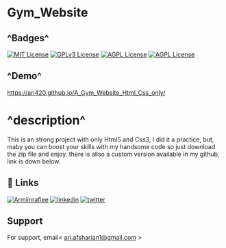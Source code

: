 
# Gym_Website
## ^Badges^

[![MIT License](https://img.shields.io/badge/follow-Me-purpel.svg)](https://choosealicense.com/licenses/mit/)
[![GPLv3 License](https://img.shields.io/badge/contact-Me-red.svg)](https://opensource.org/licenses/)
[![AGPL License](https://img.shields.io/badge/Welcom_to-Ari_crazy_github-blue.svg)](http://www.gnu.org/licenses/agpl-3.0)
[![AGPL License](https://img.shields.io/badge/EVRYTING_I_DO-I_LOVE-violet.svg)](http://www.gnu.org/licenses/agpl-3.0)

## ^Demo^ 

 https://ari420.github.io/A_Gym_Website_Html_Css_only/
# ^description^
This is an strong project with only Html5 and Css3,
I did it a practice, but, maby you can boost your skills with my handsome code so just download the zip file and enjoy. there is allso a custom version available in my github, link is down below.


## 🔗 Links
[![Armiinrafiee](https://img.shields.io/badge/Gym_Websit_custom_verion-000?style=for-the-badge&logo=ko-fi&logoColor=white)](https://github.com/ari420/A_Gym_Website_Custom_Version_Html_Css_only/)
[![linkedin](https://img.shields.io/badge/linkedin-0A66C2?style=for-the-badge&logo=linkedin&logoColor=white)](https://www.linkedin.com/in/arian-afsharian-7a3903156/)
[![twitter](https://img.shields.io/badge/twitter-1DA1F2?style=for-the-badge&logo=twitter&logoColor=white)](https://twitter.com/arian_nw?t=gBHdfXRxznJSKjCqBdt8Yg&s=09/)


## Support

For support, email< ari.afsharian1@gmail.com >

